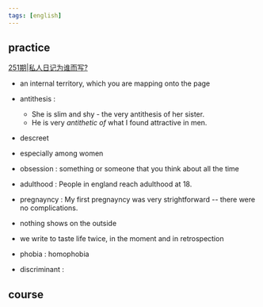 ```yaml
---
tags: [english]
---
```


## practice

[251期|私人日记为谁而写?](http://journal.kekenet.com/#/waikanlisten/23/689768) 

- an internal territory, which you are mapping onto the page
- antithesis : 
    - She is slim and shy - the very antithesis of her sister.
    - He is very _antithetic of_ what I found attractive in men.

- descreet

- especially among women

- obsession : something or someone that you think about all the time
- adulthood : People in england reach adulthood at 18.
- pregnayncy : My first pregnayncy was very strightforward -- there were no complications.

- nothing shows on the outside
- we write to taste life twice, in the moment and in retrospection
- phobia : homophobia

- discriminant :

## course
